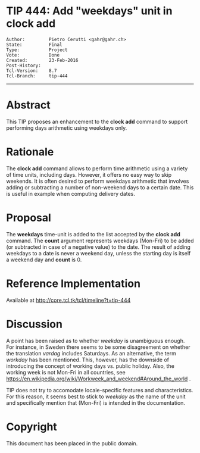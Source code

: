 # TIP 444: Add "weekdays" unit in clock add
	Author:         Pietro Cerutti <gahr@gahr.ch>
	State:          Final
	Type:           Project
	Vote:           Done
	Created:        23-Feb-2016
	Post-History:   
	Tcl-Version:    8.7
	Tcl-Branch:     tip-444
-----

# Abstract

This TIP proposes an enhancement to the **clock add** command to support
performing days arithmetic using weekdays only.

# Rationale

The **clock add** command allows to perform time arithmetic using a variety
of time units, including days. However, it offers no easy way to skip
weekends. It is often desired to perform weekdays arithmetic that involves
adding or subtracting a number of non-weekend days to a certain date. This is
useful in example when computing delivery dates.

# Proposal

The **weekdays** time-unit is added to the list accepted by the **clock
add** command. The **count** argument represents weekdays \(Mon-Fri\) to be
added \(or subtracted in case of a negative value\) to the date. The result of
adding weekdays to a date is never a weekend day, unless the starting day is
itself a weekend day and **count** is 0.

# Reference Implementation

Available at <http://core.tcl.tk/tcl/timeline?t=tip-444>

# Discussion

A point has been raised as to whether _weekday_ is unambiguous enough. For instance, in Sweden there seems to be some disagreement on whether the translation _vardag_ includes Saturdays. As an alternative, the term _workday_ has been mentioned. This, however, has the downside of introducing the concept of working days vs. public holiday. Also, the working week is not Mon-Fri in all countries, see <https://en.wikipedia.org/wiki/Workweek_and_weekend#Around_the_world> .

TIP does not try to accomodate locale-specific features and characteristics. For this reason, it seems best to stick to _weekday_ as the name of the unit and specifically mention that \(Mon-Fri\) is intended in the documentation.

# Copyright

This document has been placed in the public domain.

